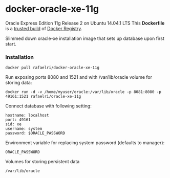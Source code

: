 docker-oracle-xe-11g
============================

Oracle Express Edition 11g Release 2 on Ubuntu 14.04.1 LTS
This **Dockerfile** is a [trusted build](https://registry.hub.docker.com/u/rafaelri/oracle-xe-11g/) of [Docker Registry](https://registry.hub.docker.com/).

Slimmed down oracle-xe installation image that sets up database upon first start.

### Installation
```
docker pull rafaelri/docker-oracle-xe-11g
```

Run exposing ports 8080 and 1521 and with /var/lib/oracle volume for storing data:
```
docker run -d -v /home/myuser/oracle:/var/lib/oracle -p 8081:8080 -p 49161:1521 rafaelri/oracle-xe-11g
```

Connect database with following setting:
```
hostname: localhost
port: 49161
sid: xe
username: system
password: $ORACLE_PASSWORD
```

Environment variable for replacing system password (defaults to manager):
```
ORACLE_PASSWORD
```

Volumes for storing persistent data
```
/var/lib/oracle
```
